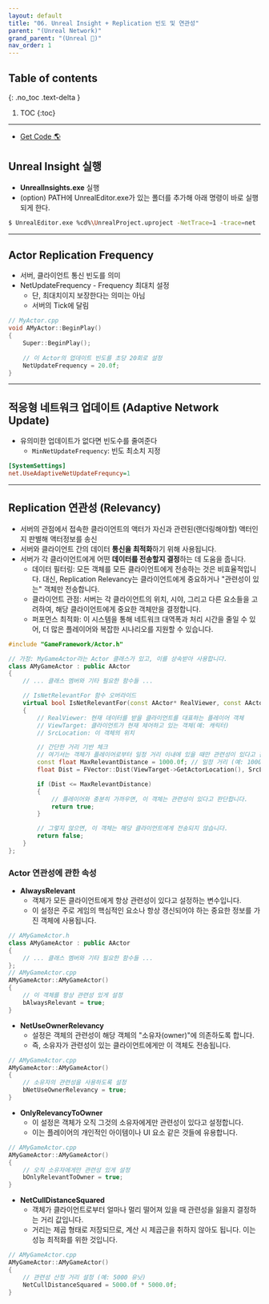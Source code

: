 ```yaml
---
layout: default
title: "06. Unreal Insight + Replication 빈도 및 연관성"
parent: "(Unreal Network)"
grand_parent: "(Unreal 🚀)"
nav_order: 1
---
```


## Table of contents
{: .no_toc .text-delta }

1. TOC
{:toc}

---

* [Get Code 🌎](https://github.com/Arthur880708/Unreal_Example_Network/tree/6)

## Unreal Insight 실행

* **UnrealInsights.exe** 실행
* (option) PATH에 UnrealEditor.exe가 있는 폴더를 추가해 아래 명령이 바로 실행되게 한다.

```bash
$ UnrealEditor.exe %cd%\UnrealProject.uproject -NetTrace=1 -trace=net
```

---

## Actor Replication Frequency

* 서버, 클라이언트 통신 빈도를 의미
* NetUpdateFrequency - Frequency 최대치 설정
    * 단, 최대치이지 보장한다는 의미는 아님
    * 서버의 Tick에 달림

```cpp
// MyActor.cpp
void AMyActor::BeginPlay()
{
    Super::BeginPlay();
    
    // 이 Actor의 업데이트 빈도를 초당 20회로 설정
    NetUpdateFrequency = 20.0f;
}
```

---

## 적응형 네트워크 업데이트 (Adaptive Network Update)

* 유의미한 업데이트가 없다면 빈도수를 줄여준다
    * `MinNetUpdateFrequency`: 빈도 최소치 지정

```ini
[SystemSettings]
net.UseAdaptiveNetUpdateFrequncy=1
```

---

## Replication 연관성 (Relevancy)

* 서버의 관점에서 접속한 클라이언트의 액터가 자신과 관련된(랜더링해야할) 액터인지 판별해 액터정보를 송신
* 서버와 클라이언트 간의 데이터 **통신을 최적화**하기 위해 사용됩니다. 
* 서버가 각 클라이언트에게 어떤 **데이터를 전송할지 결정**하는 데 도움을 줍니다. 
    * 데이터 필터링: 모든 객체를 모든 클라이언트에게 전송하는 것은 비효율적입니다. 대신, Replication Relevancy는 클라이언트에게 중요하거나 "관련성이 있는" 객체만 전송합니다.
    * 클라이언트 관점: 서버는 각 클라이언트의 위치, 시야, 그리고 다른 요소들을 고려하여, 해당 클라이언트에게 중요한 객체만을 결정합니다.
    * 퍼포먼스 최적화: 이 시스템을 통해 네트워크 대역폭과 처리 시간을 줄일 수 있어, 더 많은 플레이어와 복잡한 시나리오를 지원할 수 있습니다.

```cpp
#include "GameFramework/Actor.h"

// 가정: MyGameActor라는 Actor 클래스가 있고, 이를 상속받아 사용합니다.
class AMyGameActor : public AActor
{
    // ... 클래스 멤버와 기타 필요한 함수들 ...

    // IsNetRelevantFor 함수 오버라이드
    virtual bool IsNetRelevantFor(const AActor* RealViewer, const AActor* ViewTarget, const FVector& SrcLocation) const override
    {
        // RealViewer: 현재 데이터를 받을 클라이언트를 대표하는 플레이어 객체
        // ViewTarget: 클라이언트가 현재 제어하고 있는 객체(예: 캐릭터)
        // SrcLocation: 이 객체의 위치

        // 간단한 거리 기반 체크
        // 여기서는 객체가 플레이어로부터 일정 거리 이내에 있을 때만 관련성이 있다고 판단합니다.
        const float MaxRelevantDistance = 1000.0f; // 일정 거리 (예: 1000 유닛)
        float Dist = FVector::Dist(ViewTarget->GetActorLocation(), SrcLocation);

        if (Dist <= MaxRelevantDistance)
        {
            // 플레이어와 충분히 가까우면, 이 객체는 관련성이 있다고 판단합니다.
            return true;
        }

        // 그렇지 않으면, 이 객체는 해당 클라이언트에게 전송되지 않습니다.
        return false;
    }
};

```

### Actor 연관성에 관한 속성

* **AlwaysRelevant**
    * 객체가 모든 클라이언트에게 항상 관련성이 있다고 설정하는 변수입니다. 
    * 이 설정은 주로 게임의 핵심적인 요소나 항상 갱신되어야 하는 중요한 정보를 가진 객체에 사용됩니다.

```cpp
// AMyGameActor.h
class AMyGameActor : public AActor
{
    // ... 클래스 멤버와 기타 필요한 함수들 ...
};
// AMyGameActor.cpp
AMyGameActor::AMyGameActor()
{
    // 이 객체를 항상 관련성 있게 설정
    bAlwaysRelevant = true;
}
```

* **NetUseOwnerRelevancy**
    * 설정은 객체의 관련성이 해당 객체의 "소유자(owner)"에 의존하도록 합니다. 
    * 즉, 소유자가 관련성이 있는 클라이언트에게만 이 객체도 전송됩니다.

```cpp
// AMyGameActor.cpp
AMyGameActor::AMyGameActor()
{
    // 소유자의 관련성을 사용하도록 설정
    bNetUseOwnerRelevancy = true;
}

```

* **OnlyRelevancyToOwner**
    *  이 설정은 객체가 오직 그것의 소유자에게만 관련성이 있다고 설정합니다. 
    * 이는 플레이어의 개인적인 아이템이나 UI 요소 같은 것들에 유용합니다.

```cpp
// AMyGameActor.cpp
AMyGameActor::AMyGameActor()
{
    // 오직 소유자에게만 관련성 있게 설정
    bOnlyRelevantToOwner = true;
}

```

* **NetCullDistanceSquared**
    * 객체가 클라이언트로부터 얼마나 멀리 떨어져 있을 때 관련성을 잃을지 결정하는 거리 값입니다. 
    * 거리는 제곱 형태로 저장되므로, 계산 시 제곱근을 취하지 않아도 됩니다. 이는 성능 최적화를 위한 것입니다.

```cpp
// AMyGameActor.cpp
AMyGameActor::AMyGameActor()
{
    // 관련성 산정 거리 설정 (예: 5000 유닛)
    NetCullDistanceSquared = 5000.0f * 5000.0f;
}

```